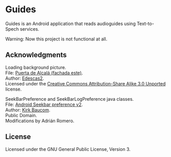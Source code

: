# Guides #

Guides is an Android application that reads audioguides using Text-to-Spech services.

Warning: Now this project is not functional at all.

## Acknowledgments ##

Loading background picture.  
File: [Puerta de Alcalá (fachada este)](http://commons.wikimedia.org/wiki/File:Puerta_de_Alcal%C3%A1_(fachada_este).jpg).  
Author: [Edescas2]( http://commons.wikimedia.org/wiki/User:Edescas2).  
Licensed under the [Creative Commons Attribution-Share Alike 3.0 Unported](http://creativecommons.org/licenses/by-sa/3.0/deed.en) license.  

SeekBarPreference and SeekBarLogPreference java classes.  
File: [Android Seekbar preference v2](http://robobunny.com/wp/2013/08/24/android-seekbar-preference-v2/).  
Author: [Kirk Baucom](http://robobunny.com/wp/author/kbaucom/).  
Public Domain.  
Modifications by Adrián Romero.  

## License ##

Licensed under the GNU General Public License, Version 3.
